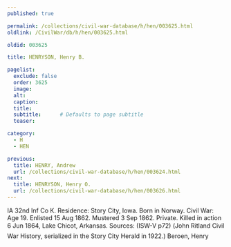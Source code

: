 ```yaml
---
published: true

permalink: /collections/civil-war-database/h/hen/003625.html
oldlink: /CivilWar/db/h/hen/003625.html

oldid: 003625

title: HENRYSON, Henry B.

pagelist:
  exclude: false
  order: 3625
  image: 
  alt:
  caption:
  title:
  subtitle:      # Defaults to page subtitle
  teaser:

category: 
  - H 
  - HEN

previous:
  title: HENRY, Andrew
  url: /collections/civil-war-database/h/hen/003624.html  
next:
  title: HENRYSON, Henry O.
  url: /collections/civil-war-database/h/hen/003626.html   
---
```

IA 32nd Inf Co K. Residence: Story City, Iowa. Born in Norway. Civil War: Age 19. Enlisted 15 Aug 1862. Mustered 3 Sep 1862. Private. Killed in action 6 Jun 1864, Lake Chicot, Arkansas. Sources: (ISW-V p72) (&#147;John Ritland Civil War History&#148;, serialized in the Story City Herald in 1922.) &#147;Beroen, Henry&#148;